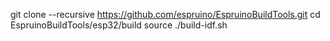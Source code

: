 git clone --recursive https://github.com/espruino/EspruinoBuildTools.git
cd EspruinoBuildTools/esp32/build
source ./build-idf.sh
